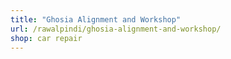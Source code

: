 ```yaml
---
title: "Ghosia Alignment and Workshop"
url: /rawalpindi/ghosia-alignment-and-workshop/
shop: car repair
---
```

